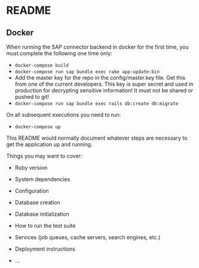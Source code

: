# README

## Docker
When running the SAP connector backend in docker for the first time, you must complete the following one time only:
* ``docker-compose build``
* ``docker-compose run sap bundle exec rake app:update:bin``
* Add the master key for the repo in the config/master.key file. Get this from one of the current developers. This key is super secret and used in production for decrypting sensitive information! It must not be shared or pushed to git!
* ``docker-compose run sap bundle exec rails db:create db:migrate``

On all subsequent executions you need to run:
* ``docker-compose up``

This README would normally document whatever steps are necessary to get the
application up and running.

Things you may want to cover:

* Ruby version

* System dependencies

* Configuration

* Database creation

* Database initialization

* How to run the test suite

* Services (job queues, cache servers, search engines, etc.)

* Deployment instructions

* ...
